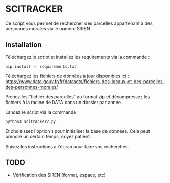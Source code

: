 # SCITRACKER
Ce script vous permet de rechercher des parcelles appartenant à des personnes morales via le numéro SIREN.

## Installation
Téléchargez le script et installez les requirements via la commande : 

`pip install -r requirements.txt`

Téléchargez les fichiers de données à jour disponibles ici : https://www.data.gouv.fr/fr/datasets/fichiers-des-locaux-et-des-parcelles-des-personnes-morales/

Prenez les "fichier des parcelles" au format zip et décompressez les fichiers à la racine de DATA dans un dossier par année.

Lancez le script via la commande

`python3 scitracker2.py`

Et choisissez l'option ``1`` pour initialiser la base de données. Cela peut prendre un certain temps, soyez patient.

Suivez les instructions à l'écran pour faire vos recherches.

## TODO
 - Vérification des SIREN (format, espace, etc)
